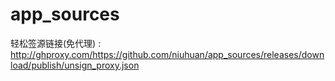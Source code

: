 
# app_sources


轻松签源链接(免代理) : http://ghproxy.com/https://github.com/niuhuan/app_sources/releases/download/publish/unsign_proxy.json


